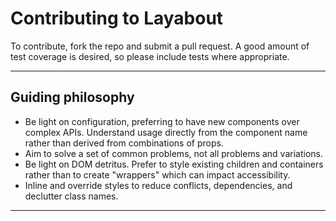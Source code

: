 # Contributing to Layabout

To contribute, fork the repo and submit a pull request. A good amount of test coverage is desired, so please include tests where appropriate.

---

## Guiding philosophy
- Be light on configuration, preferring to have new components over complex APIs. Understand usage directly from the component name rather than derived from combinations of props.  
- Aim to solve a set of common problems, not all problems and variations.
- Be light on DOM detritus. Prefer to style existing children and containers rather than to create "wrappers" which can impact accessibility.
- Inline and override styles to reduce conflicts, dependencies, and declutter class names.  

---
